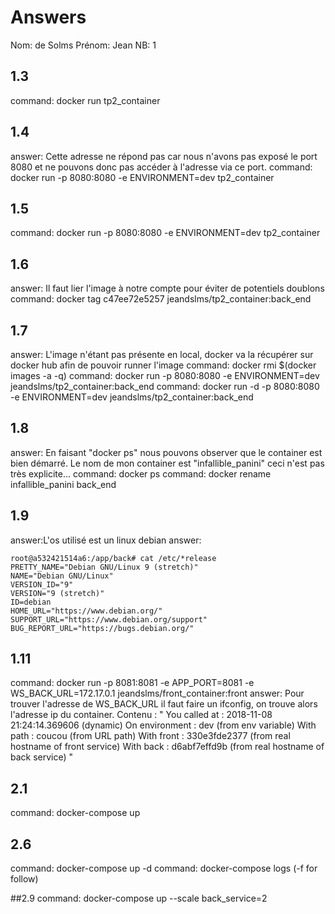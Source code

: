 # Answers

Nom: de Solms
Prénom: Jean
NB: 1

## 1.3
command: docker run tp2_container

## 1.4
answer: Cette adresse ne répond pas car nous n'avons pas exposé le port 8080 et ne pouvons donc pas accéder à l'adresse via ce port.
command: docker run -p 8080:8080  -e ENVIRONMENT=dev tp2_container

## 1.5
command: docker run -p 8080:8080  -e ENVIRONMENT=dev tp2_container

## 1.6
answer: Il faut lier l'image à notre compte pour éviter de potentiels doublons
command: docker tag c47ee72e5257 jeandslms/tp2_container:back_end

## 1.7
answer: L'image n'étant pas présente en local, docker va la récupérer sur docker hub afin de pouvoir runner l'image
command: docker rmi $(docker images -a -q)
command: docker run -p 8080:8080  -e ENVIRONMENT=dev jeandslms/tp2_container:back_end
command: docker run -d -p 8080:8080  -e ENVIRONMENT=dev jeandslms/tp2_container:back_end

## 1.8
answer: En faisant "docker ps" nous pouvons observer que le container est bien démarré. Le nom de mon container est "infallible_panini" ceci n'est pas très explicite...
command: docker ps
command: docker rename infallible_panini back_end

## 1.9
answer:L'os utilisé est un linux debian
answer:
```
root@a532421514a6:/app/back# cat /etc/*release
PRETTY_NAME="Debian GNU/Linux 9 (stretch)"
NAME="Debian GNU/Linux"
VERSION_ID="9"
VERSION="9 (stretch)"
ID=debian
HOME_URL="https://www.debian.org/"
SUPPORT_URL="https://www.debian.org/support"
BUG_REPORT_URL="https://bugs.debian.org/"
```

## 1.11
command: docker run -p 8081:8081 -e APP_PORT=8081 -e WS_BACK_URL=172.17.0.1 jeandslms/front_container:front
answer: Pour trouver l'adresse de WS_BACK_URL il faut faire un ifconfig, on trouve alors l'adresse ip du container.
Contenu :
"
You called at : 2018-11-08 21:24:14.369606 (dynamic)
On environment : dev (from env variable)
With path : coucou   (from URL path)
With front : 330e3fde2377 (from real hostname of front service)
With back  : d6abf7effd9b (from real hostname of back service)
"

## 2.1
command: docker-compose up

## 2.6
command: docker-compose up -d
command: docker-compose logs (-f for follow)

##2.9
command: docker-compose up --scale back_service=2 
